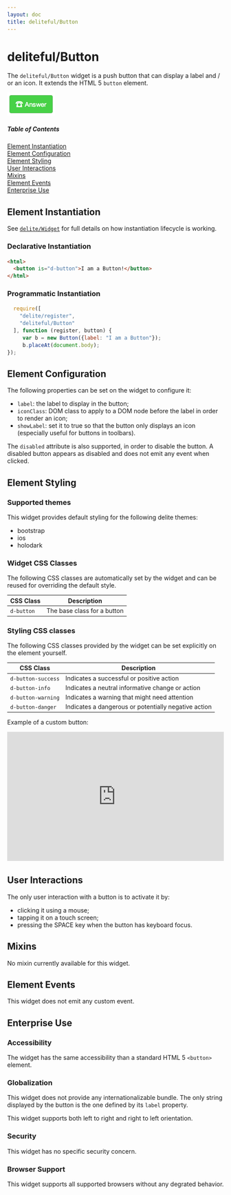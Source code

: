 ```yaml
---
layout: doc
title: deliteful/Button
---
```


# deliteful/Button

The `deliteful/Button` widget is a push button that can display a label and / or an icon. It extends the HTML 5 `button` element. 

![Button Example](./images/Button.png)

##### Table of Contents
[Element Instantiation](#instantiation)  
[Element Configuration](#configuration)  
[Element Styling](#styling)  
[User Interactions](#interactions)  
[Mixins](#mixins)  
[Element Events](#events)  
[Enterprise Use](#enterprise)  

<a name="instantiation"></a>
## Element Instantiation

See [`delite/Widget`](/delite/docs/master/Widget.md) for full details on how instantiation lifecycle is working.

### Declarative Instantiation

```html
<html>
  <button is="d-button">I am a Button!</button>
</html>
```

### Programmatic Instantiation

```js
  require([
    "delite/register",
    "deliteful/Button"
  ], function (register, button) {
     var b = new Button({label: "I am a Button"});
     b.placeAt(document.body);
});
```

<a name="configuration"></a>
## Element Configuration

The following properties can be set on the widget to configure it:

* `label`: the label to display in the button;
* `iconClass`: DOM class to apply to a DOM node before the label in order to render an icon;
* `showLabel`: set it to true so that the button only displays an icon (especially useful for buttons in toolbars).

The `disabled` attribute is also supported, in order to disable the button. A disabled button appears as disabled and does not emit any event when clicked.

<a name="styling"></a>
## Element Styling

### Supported themes

This widget provides default styling for the following delite themes:

* bootstrap
* ios
* holodark

### Widget CSS Classes

The following CSS classes are automatically set by the widget and can be reused for overriding the default style.

CSS Class     | Description
------------- | -------------
`d-button`    | The base class for a button

### Styling CSS classes

The following CSS classes provided by the widget can be set explicitly on the element yourself.

CSS Class          | Description
-------------------| -------------
`d-button-success` | Indicates a successful or positive action
`d-button-info`    | Indicates a neutral informative change or action
`d-button-warning` | Indicates a warning that might need attention
`d-button-danger`  | Indicates a dangerous or potentially negative action

Example of a custom button:

<iframe width="100%" height="300" src="http://jsfiddle.net/ibmjs/NHft7/embedded/result,html,js,css" allowfullscreen="allowfullscreen" frameborder="0">
<a href="http://jsfiddle.net/ibmjs/NHft7">checkout the sample on JSFiddle</a></iframe>

<a name="interactions"></a>
## User Interactions

The only user interaction with a button is to activate it by:

* clicking it using a mouse;
* tapping it on a touch screen;
* pressing the SPACE key when the button has keyboard focus.

<a name="mixins"></a>
## Mixins

No mixin currently available for this widget.

<a name="events"></a>
## Element Events

This widget does not emit any custom event.

<a name="enterprise"></a>
## Enterprise Use

### Accessibility

The widget has the same accessibility than a standard HTML 5 `<button>` element.

### Globalization

This widget does not provide any internationalizable bundle. The only string displayed by the button is the one defined by its `label` property.

This widget supports both left to right and right to left orientation.

### Security

This widget has no specific security concern.

### Browser Support

This widget supports all supported browsers without any degrated behavior.


